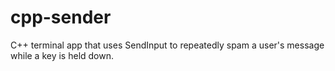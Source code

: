 # cpp-sender
C++ terminal app that uses SendInput to repeatedly spam a user's message while a key is held down.

